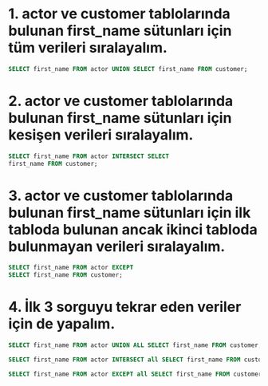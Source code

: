 # 1. actor ve customer tablolarında bulunan first_name sütunları için tüm verileri sıralayalım.

````SQL
SELECT first_name FROM actor UNION SELECT first_name FROM customer;
````


# 2. actor ve customer tablolarında bulunan first_name sütunları için kesişen verileri sıralayalım.

````SQL
SELECT first_name FROM actor INTERSECT SELECT
first_name FROM customer;
````

# 3. actor ve customer tablolarında bulunan first_name sütunları için ilk tabloda bulunan ancak ikinci tabloda bulunmayan verileri sıralayalım.

````SQL
SELECT first_name FROM actor EXCEPT
SELECT first_name FROM customer;
````

# 4. İlk 3 sorguyu tekrar eden veriler için de yapalım.

````SQL
SELECT first_name FROM actor UNION ALL SELECT first_name FROM customer;

SELECT first_name FROM actor INTERSECT all SELECT first_name FROM customer;

SELECT first_name FROM actor EXCEPT all SELECT first_name FROM customer;
````